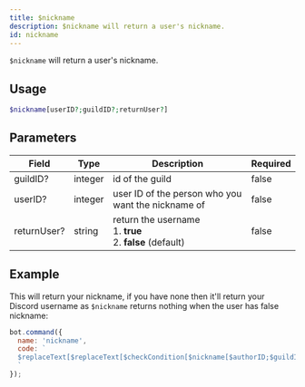 ```yaml
---
title: $nickname 
description: $nickname will return a user's nickname.
id: nickname
---
```


`$nickname` will return a user's nickname.

## Usage

```php
$nickname[userID?;guildID?;returnUser?]
```

## Parameters 


| Field       | Type    | Description                                                      | Required |
| ----------- | ------- | ---------------------------------------------------------------- | -------- |
| guildID?    | integer | id of the guild                                                  | false       |
| userID?     | integer | user ID of the person who you want the nickname of               | false       |
| returnUser? | string  | return the username <br /> 1. **true** <br /> 2. **false** (default) | false       |


## Example

This will return your nickname, if you have none then it'll return your Discord username as `$nickname` returns nothing when the user has false nickname:

```javascript
bot.command({
  name: 'nickname',
  code: `
  $replaceText[$replaceText[$checkCondition[$nickname[$authorID;$guildID;true]==];true;$username[$authorID]];false;$nickname[$authorID;$guildID;true]]
  `
});
```
